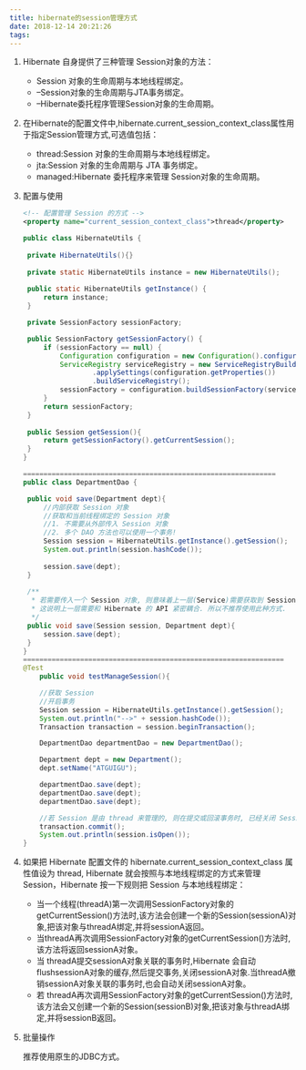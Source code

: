 ```yaml
---
title: hibernate的session管理方式
date: 2018-12-14 20:21:26
tags:
---
```


1. Hibernate 自身提供了三种管理 Session对象的方法：

   * Session 对象的生命周期与本地线程绑定。
   * –Session对象的生命周期与JTA事务绑定。
   * –Hibernate委托程序管理Session对象的生命周期。

2. 在Hibernate的配置文件中,hibernate.current_session_context_class属性用于指定Session管理方式,可选值包括：

   * thread:Session 对象的生命周期与本地线程绑定。
   * jta:Session 对象的生命周期与 JTA 事务绑定。
   * managed:Hibernate 委托程序来管理 Session对象的生命周期。

3. 配置与使用

   ```xml
   <!-- 配置管理 Session 的方式 -->
   <property name="current_session_context_class">thread</property>
   ```

   ```java
   public class HibernateUtils {
   	
   	private HibernateUtils(){}
   	
   	private static HibernateUtils instance = new HibernateUtils();
   	
   	public static HibernateUtils getInstance() {
   		return instance;
   	}
   
   	private SessionFactory sessionFactory;
   
   	public SessionFactory getSessionFactory() {
   		if (sessionFactory == null) {
   			Configuration configuration = new Configuration().configure();
   			ServiceRegistry serviceRegistry = new ServiceRegistryBuilder()
   					.applySettings(configuration.getProperties())
   					.buildServiceRegistry();
   			sessionFactory = configuration.buildSessionFactory(serviceRegistry);
   		}
   		return sessionFactory;
   	}
   	
   	public Session getSession(){
   		return getSessionFactory().getCurrentSession();
   	}
   }
   
   ==============================================================
   public class DepartmentDao {
   
   	public void save(Department dept){
   		//内部获取 Session 对象
   		//获取和当前线程绑定的 Session 对象
   		//1. 不需要从外部传入 Session 对象
   		//2. 多个 DAO 方法也可以使用一个事务!
   		Session session = HibernateUtils.getInstance().getSession();
   		System.out.println(session.hashCode());
   		
   		session.save(dept);
   	}
   	
   	/**
   	 * 若需要传入一个 Session 对象, 则意味着上一层(Service)需要获取到 Session 对象.
   	 * 这说明上一层需要和 Hibernate 的 API 紧密耦合. 所以不推荐使用此种方式. 
   	 */
   	public void save(Session session, Department dept){
   		session.save(dept);
   	}
   }
   ================================================================
   @Test
       public void testManageSession(){
   
       //获取 Session
       //开启事务
       Session session = HibernateUtils.getInstance().getSession();
       System.out.println("-->" + session.hashCode());
       Transaction transaction = session.beginTransaction();
   
       DepartmentDao departmentDao = new DepartmentDao();
   
       Department dept = new Department();
       dept.setName("ATGUIGU");
   
       departmentDao.save(dept);
       departmentDao.save(dept);
       departmentDao.save(dept);
   
       //若 Session 是由 thread 来管理的, 则在提交或回滚事务时, 已经关闭 Session 了. 
       transaction.commit();
       System.out.println(session.isOpen()); 
   }
   ```

4. 如果把 Hibernate 配置文件的 hibernate.current_session_context_class 属性值设为 thread, Hibernate 就会按照与本地线程绑定的方式来管理 Session，Hibernate 按一下规则把 Session 与本地线程绑定：

   * 当一个线程(threadA)第一次调用SessionFactory对象的getCurrentSession()方法时,该方法会创建一个新的Session(sessionA)对象,把该对象与threadA绑定,并将sessionA返回。
   * 当threadA再次调用SessionFactory对象的getCurrentSession()方法时,该方法将返回sessionA对象。
   * 当 threadA提交sessionA对象关联的事务时,Hibernate 会自动flushsessionA对象的缓存,然后提交事务,关闭sessionA对象.当threadA撤销sessionA对象关联的事务时,也会自动关闭sessionA对象。
   * 若 threadA再次调用SessionFactory对象的getCurrentSession()方法时,该方法会又创建一个新的Session(sessionB)对象,把该对象与threadA绑定,并将sessionB返回。

5. 批量操作

   推荐使用原生的JDBC方式。